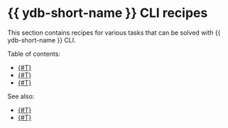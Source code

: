 # {{ ydb-short-name }} CLI recipes

This section contains recipes for various tasks that can be solved with {{ ydb-short-name }} CLI.

Table of contents:

* [{#T}](convert-table-type.md)
* [{#T}](benchmarks.md)
* [{#T}](ttl.md)

See also:

- [{#T}](../../reference/ydb-cli/index.md)
- [{#T}](../../dev/index.md)
